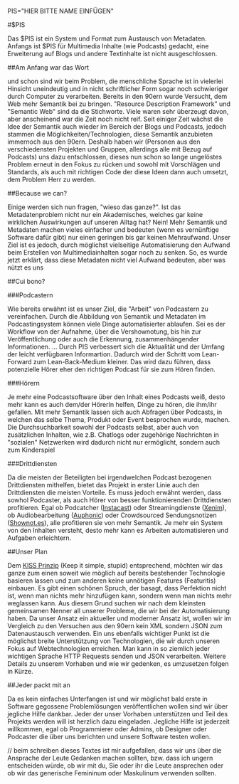 PIS="HIER BITTE NAME EINFÜGEN"

#$PIS

Das $PIS ist ein System und Format zum Austausch von Metadaten. Anfangs ist $PIS für Multimedia Inhalte (wie Podcasts) gedacht, eine Erweiterung auf Blogs und andere Textinhalte ist nicht ausgeschlossen.

##Am Anfang war das Wort

und schon sind wir beim Problem, die menschliche Sprache ist in vielerlei Hinsicht uneindeutig und in nicht schriftlicher Form sogar noch schwieriger durch Computer zu verarbeiten.
Bereits in den 90ern wurde Versucht, dem Web mehr Semantik bei zu bringen.
"Resource Description Framework" und "Semantic Web" sind da die Stichworte. Viele waren sehr überzeugt davon, aber anscheinend war die Zeit noch nicht reif.
Seit einiger Zeit wächst die Idee der Semantik auch wieder im Bereich der Blogs und Podcasts, jedoch stammen die Möglichkeiten/Technologien, diese Semantik anzubieten immernoch aus den 90ern.
Deshalb haben wir (Personen aus den verschiedensten Projekten und Gruppen, allerdings alle mit Bezug auf Podcasts) uns dazu entschlossen, dieses nun schon so lange ungelöstes Problem erneut in den Fokus zu rücken und sowohl mit Vorschlägen und Standards, als auch mit richtigen Code der diese Ideen dann auch umsetzt, dem Problem Herr zu werden.

##Because we can?

Einige werden sich nun fragen, "wieso das ganze?". Ist das Metadatenproblem nicht nur ein Akademisches, welches gar keine wirklichen Auswirkungen auf unseren Alltag hat? Nein!
Mehr Semantik und Metadaten machen vieles einfacher und bedeuten (wenn es vernünftige Software dafür gibt) nur einen geringen bis gar keinen Mehraufwand.
Unser Ziel ist es jedoch, durch möglichst vielseitige Automatisierung den Aufwand beim Erstellen von Multimediainhalten sogar noch zu senken.
So, es wurde jetzt erklärt, dass diese Metadaten nicht viel Aufwand bedeuten, aber was nützt es uns

##Cui bono?

###Podcastern

Wie bereits erwähnt ist es unser Ziel, die "Arbeit" von Podcastern zu vereinfachen. Durch die Abbildung von Semantik und Metadaten im Podcastingsystem können viele Dinge automatisierter ablaufen.
Sei es der Workflow von der Aufnahme, über die Vershownotung, bis hin zur Veröffentlichung oder auch die Erkennung, zusammenhängender Informationen.
...
Durch PIS verbessert sich die Aktualität und der Umfang der leicht verfügbaren Informartion.
Dadurch wird der Schritt vom Lean-Forward zum Lean-Back-Medium kleiner. Das wird dazu führen, dass potenzielle Hörer eher den richtigen Podcast für sie zum Hören finden.

###Hörern

Je mehr eine Podcastsoftware über den Inhalt eines Podcasts weiß, desto mehr kann es auch dem/der HörerIn helfen, Dinge zu hören, die ihm/ihr gefallen.
Mit mehr Semantik lassen sich auch Abfragen über Podcasts, in welchen das selbe Thema, Produkt oder Event besprochen wurde, machen. 
Die Durchsuchbarkeit sowohl der Podcasts selbst, aber auch von zusätzlichen Inhalten, wie z.B. Chatlogs oder zugehörige Nachrichten in "sozialen" Netzwerken wird dadurch nicht nur ermöglicht, sondern auch zum Kinderspiel

###Drittdiensten

Da die meisten der Beteiligten bei irgendwelchen Podcast bezogenen Drittdiensten mithelfen, bietet das Projekt in erster Linie auch den Drittdiensten die meisten Vorteile. Es muss jedoch erwähnt werden, dass sowhol Podcaster, als auch Hörer von besser funktionierenden Drittdiensten profitieren.
Egal ob Podcatcher ([Instacast](http://instaca.st/)) oder Streamingdienste ([Xenim](http://xenim.de/)), ob Audiobearbeitung ([Auphonic](https://auphonic.com/)) oder Crowdsourced Sendungsnotizen ([Shownot.es](http://shownot.es/)), alle profitieren sie von mehr Semantik. Je mehr ein System von den Inhalten versteht, desto mehr kann es Arbeiten automatisieren und Aufgaben erleichtern.

##Unser Plan

Dem [KISS Prinzip](http://de.wikipedia.org/wiki/KISS-Prinzip) (Keep it simple, stupid) entsprechend, möchten wir das ganze zum einen soweit wie möglich auf bereits bestehender Technologie basieren lassen und zum anderen keine unnötigen Features (Featuritis) einbauen. 
Es gibt einen schönen Spruch, der basagt, dass Perfektion nicht ist, wenn man nichts mehr hinzufügen kann, sondern wenn man nichts mehr weglassen kann.
Aus diesem Grund suchen wir nach dem kleinsten gemeinsamen Nenner all unserer Probleme, die wir bei der Automatisierung haben.
Da unser Ansatz ein aktueller und moderner Ansatz ist, wollen wir im Vergleich zu den Versuchen aus den 90ern kein XML sondern JSON zum Datenaustausch verwenden.
Ein uns ebenfalls wichtiger Punkt ist die möglichst breite Unterstützung von Technologien, die wir durch unseren Fokus auf Webtechnologien erreichen.
Man kann in so ziemlich jeder wichtigen Sprache HTTP Requests senden und JSON verarbeiten.
Weitere Details zu unserem Vorhaben und wie wir gedenken, es umzusetzen folgen in Kürze.

##Jeder packt mit an

Da es kein einfaches Unterfangen ist und wir möglichst bald erste in Software gegossene Problemlösungen veröffentlichen wollen sind wir über jegliche Hilfe dankbar.
Jeder der unser Vorhaben unterstützen und Teil des Projekts werden will ist herzlich dazu eingeladen.
Jegliche Hilfe ist jederzeit willkommen, egal ob Programmierer oder Admins, ob Designer oder Podcaster die über uns berichten und unsere Software testen wollen.


// beim schreiben dieses Textes ist mir aufgefallen, dass wir uns über die Ansprache der Leute Gedanken machen sollten, bzw. dass ich ungern entscheiden würde, ob wir mit du, Sie oder ihr die Leute ansprechen oder ob wir das generische Femininum oder Maskulinum verwenden sollten.
